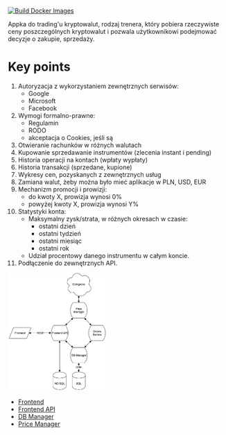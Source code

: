 [![Build Docker Images](https://github.com/THD-C/The_THDc_App/actions/workflows/build.yml/badge.svg)](https://github.com/THD-C/The_THDc_App/actions/workflows/build.yml)

Appka do trading'u kryptowalut, rodzaj trenera, 
który pobiera rzeczywiste ceny poszczególnych kryptowalut i pozwala użytkownikowi podejmować decyzje o zakupie, sprzedaży.

# Key points
1. Autoryzacja z wykorzystaniem zewnętrznych serwisów:
   - Google
   - Microsoft
   - Facebook
2. Wymogi formalno-prawne:
   - Regulamin
   - RODO
   - akceptacja o Cookies, jeśli są
3. Otwieranie rachunków w różnych walutach
4. Kupowanie sprzedawanie instrumentów (zlecenia instant i pending)
5. Historia operacji na kontach (wpłaty wypłaty)
6. Historia transakcji (sprzedane, kupione)
7. Wykresy cen, pozyskanych z zewnętrznych usług
8. Zamiana walut, żeby można było mieć aplikacje w PLN, USD, EUR
9. Mechanizm promocji i prowizji:
    - do kwoty X, prowizja wynosi 0%
    - powyżej kwoty X, prowizja wynosi Y%
10. Statystyki konta:
    - Maksymalny zysk/strata, w różnych okresach w czasie:
        - ostatni dzień
        - ostatni tydzień
        - ostatni miesiąc
        - ostatni rok
    - Udział procentowy danego instrumentu w całym koncie.
11. Podłączenie do zewnętrznych API.

<p float="left">
  <img src="/Pictures/architecture.png" width="45%" />
</p>

- [Frontend](https://github.com/THD-C/Frontend)
- [Frontend API](https://github.com/THD-C/Frontend_API)
- [DB Manager](https://github.com/THD-C/DB_Manager)
- [Price Manager](https://github.com/THD-C/CoinGecko_API)
